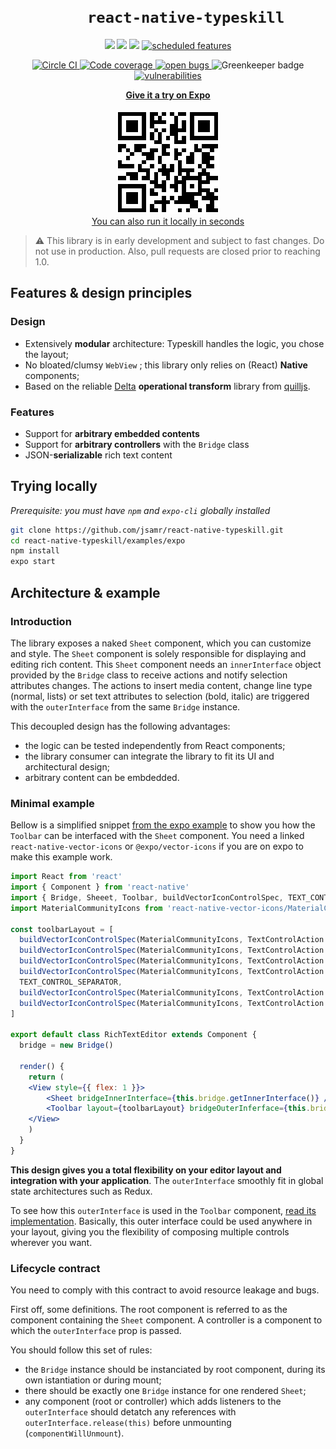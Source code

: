 <h1 align="center">
<code>
    react-native-typeskill
</code>
</h1>

<p align="center">
    <a href="https://www.npmjs.com/package/react-native-typeskill" alt="Npm Version">
        <img src="https://img.shields.io/npm/v/react-native-typeskill.svg" /></a>
    <img src="https://img.shields.io/badge/platforms-android%20|%20ios%20|%20windows-lightgrey.svg" />
    <img src="https://img.shields.io/npm/l/react-native-typeskill.svg"/>
    <a href="https://github.com/jsamr/react-native-typeskill/issues?q=is%3Aissue+is%3Aopen+label%3A%22scheduled+feature%22" >
        <img src="https://img.shields.io/github/issues-raw/jsamr/react-native-typeskill/scheduled%20feature.svg?label=scheduled%20feature&colorB=125bba" alt="scheduled features" />
    </a>
</p>
<p align="center">
    <a href="https://circleci.com/gh/jsamr/react-native-typeskill">
        <img src="https://circleci.com/gh/jsamr/react-native-typeskill.svg?style=shield" alt="Circle CI" />
    </a>
    <a href="https://codecov.io/gh/jsamr/react-native-typeskill">
        <img src="https://codecov.io/gh/jsamr/react-native-typeskill/branch/master/graph/badge.svg" alt="Code coverage">
    </a>
    <a href="https://github.com/jsamr/react-native-typeskill/issues?q=is%3Aissue+is%3Aopen+label%3Abug">
        <img src="https://img.shields.io/github/issues-raw/jsamr/react-native-typeskill/bug.svg?label=open%20bugs" alt="open bugs">
    </a>
    <img alt="Greenkeeper badge" src="https://badges.greenkeeper.io/jsamr/react-native-typeskill.svg">
    <a href="https://snyk.io/test/github/jsamr/react-native-typeskill">
      <img alt="vulnerabilities" src="https://snyk.io/test/github/jsamr/react-native-typeskill/badge.svg">
    </a>
</p>

<p align="center">
    <a href="https://expo.io/@jsamr/typeskill">
        <strong>Give it a try on Expo</strong>
    </a>
    <br/><br/>
    <a href="https://expo.io/@jsamr/typeskill">
        <img src="images/qr.png" alt="Expo QR code">
    </a>
    <br/>
    <a href="#trying-locally">You can also run it locally in seconds</a>

</p>

> ⚠️ This library is in early development and subject to fast changes. Do not use in production. Also, pull requests are closed prior to reaching 1.0.

## Features & design principles

### Design

- Extensively **modular** architecture: Typeskill handles the logic, you chose the layout;
- No bloated/clumsy `WebView` ; this library only relies on (React) **Native** components;
- Based on the reliable [Delta](https://github.com/quilljs/delta) **operational transform** library from [quilljs](https://github.com/quilljs).

### Features

- Support for **arbitrary embedded contents**
- Support for **arbitrary controllers** with the `Bridge` class
- JSON-**serializable** rich text content

<a name="trying-locally" />

## Trying locally

*Prerequisite: you must have `npm` and `expo-cli` globally installed*

``` bash
git clone https://github.com/jsamr/react-native-typeskill.git
cd react-native-typeskill/examples/expo
npm install
expo start
```

## Architecture & example

### Introduction

The library exposes a naked `Sheet` component, which you can customize and style.
The `Sheet` component is solely responsible for displaying and editing rich content.
This `Sheet` component needs an `innerInterface` object provided by the `Bridge` class to receive actions and notify selection attributes changes.
The actions to insert media content, change line type (normal, lists) or set text attributes to selection (bold, italic) are triggered with the `outerInterface` from the same `Bridge` instance.

This decoupled design has the following advantages:

- the logic can be tested independently from React components;
- the library consumer can integrate the library to fit its UI and architectural design;
- arbitrary content can be embdedded.

### Minimal example

Bellow is a simplified snippet [from the expo example](examples/expo/App.tsx) to show you how the `Toolbar` can be interfaced with the `Sheet` component.
You need a linked `react-native-vector-icons` or `@expo/vector-icons` if you are on expo to make this example work.

``` jsx
import React from 'react'
import { Component } from 'react-native'
import { Bridge, Sheeet, Toolbar, buildVectorIconControlSpec, TEXT_CONTROL_SEPARATOR, TextControlAction } from 'react-native-typeskill'
import MaterialCommunityIcons from 'react-native-vector-icons/MaterialCommunityIcons'

const toolbarLayout = [
  buildVectorIconControlSpec(MaterialCommunityIcons, TextControlAction.SELECT_TEXT_BOLD, 'format-bold'),
  buildVectorIconControlSpec(MaterialCommunityIcons, TextControlAction.SELECT_TEXT_ITALIC, 'format-italic'),
  buildVectorIconControlSpec(MaterialCommunityIcons, TextControlAction.SELECT_TEXT_UNDERLINE, 'format-underline'),
  buildVectorIconControlSpec(MaterialCommunityIcons, TextControlAction.SELECT_TEXT_STRIKETHROUGH, 'format-strikethrough-variant'),
  TEXT_CONTROL_SEPARATOR,
  buildVectorIconControlSpec(MaterialCommunityIcons, TextControlAction.SELECT_LINES_ORDERED_LIST, 'format-list-numbered'),
  buildVectorIconControlSpec(MaterialCommunityIcons, TextControlAction.SELECT_LINES_UNORDERED_LIST, 'format-list-bulleted')
]

export default class RichTextEditor extends Component {
  bridge = new Bridge()

  render() {
    return (
    <View style={{ flex: 1 }}>
        <Sheet bridgeInnerInterface={this.bridge.getInnerInterface()} />
        <Toolbar layout={toolbarLayout} bridgeOuterInferface={this.bridge.getOuterInterface()} />
    </View>
    )
  }
}
```

**This design gives you a total flexibility on your editor layout and integration with your application**.
The `outerInterface` smoothly fit in global state architectures such as Redux.

To see how this `outerInterface` is used in the `Toolbar` component, [read its implementation](src/components/Toolbar.tsx). Basically, this outer interface could be used anywhere in your layout, giving you the flexibility of composing multiple controls wherever you want.

### Lifecycle contract

You need to comply with this contract to avoid resource leakage and bugs.

First off, some definitions. The root component is referred to as the component containing the `Sheet` component. A controller is a component to which the `outerInterface` prop is passed.

You should follow this set of rules:

- the `Bridge` instance should be instanciated by root component, during its own istantiation or during mount;
- there should be exactly one `Bridge` instance for one rendered `Sheet`;
- any component (root or controller) which adds listeners to the `outerInterface` should detatch any references with `outerInterface.release(this)` before unmounting (`componentWillUnmount`).
